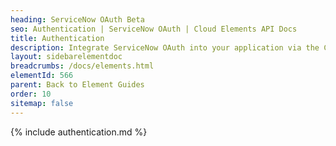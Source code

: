 ```yaml
---
heading: ServiceNow OAuth Beta
seo: Authentication | ServiceNow OAuth | Cloud Elements API Docs
title: Authentication
description: Integrate ServiceNow OAuth into your application via the Cloud Elements APIs.
layout: sidebarelementdoc
breadcrumbs: /docs/elements.html
elementId: 566
parent: Back to Element Guides
order: 10
sitemap: false
---
```


{% include authentication.md %}
